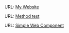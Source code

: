 
URL: [My Website](https://genuine-chimera-b8fc87.netlify.app/)


URL: [Method test](https://genuine-chimera-b8fc87.netlify.app/methodtest.html)

URL: [Simple Web Component ](https://genuine-chimera-b8fc87.netlify.app/webcomponent.html)
